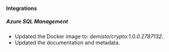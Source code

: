 #### Integrations

##### Azure SQL Management
- Updated the Docker image to: *demisto/crypto:1.0.0.2787132*.
- Updated the documentation and metadata. 
